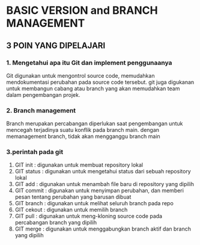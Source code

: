 # BASIC VERSION and BRANCH MANAGEMENT

## 3 POIN YANG DIPELAJARI

### 1. Mengetahui apa itu Git dan implement penggunaanya

Git digunakan untuk mengontrol source code, memudahkan mendokumentasi perubahan pada source code tersebut. git juga
digukanan untuk membangun cabang atau branch yang akan memudahkan team dalam pengembangan projek.

### 2. Branch management

Branch merupakan percabangan diperlukan saat pengembangan untuk mencegah terjadinya suatu konflik pada branch main.
dengan memanagement branch, tidak akan mengganggu branch main

### 3.perintah pada git

1. GIT init : digunakan untuk membuat repository lokal
2. GIT status : digunakan untuk mengetahui status dari sebuah repository lokal
3. GIT add : digunakan untuk menambah file baru di repository yang dipilih
4. GIT commit : digunakan untuk menyimpan perubahan, dan memberi pesan tentang perubahan yang barusan dibuat
5. GIT branch : digunakan untuk melihat seluruh branch pada repo
6. GIT cekout : digunakan untuk memilih branch
7. GIT pull : digunakan untuk meng-kloning source code pada percabangan branch yang dipilih
8. GIT merge : digunakan untuk menggabungkan branch aktif dan branch yang dipilih
